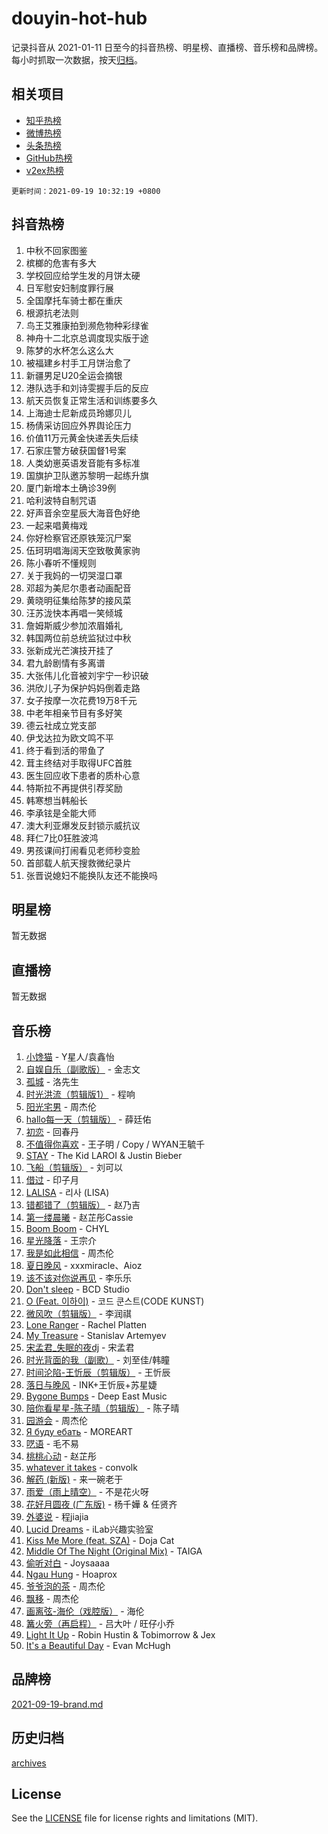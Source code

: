 # douyin-hot-hub

记录抖音从 2021-01-11 日至今的抖音热榜、明星榜、直播榜、音乐榜和品牌榜。每小时抓取一次数据，按天[归档](archives)。

## 相关项目

- [知乎热榜](https://github.com/lonnyzhang423/zhihu-hot-hub)
- [微博热榜](https://github.com/lonnyzhang423/weibo-hot-hub)
- [头条热榜](https://github.com/lonnyzhang423/toutiao-hot-hub)
- [GitHub热榜](https://github.com/lonnyzhang423/github-hot-hub)
- [v2ex热榜](https://github.com/lonnyzhang423/v2ex-hot-hub)


`更新时间：2021-09-19 10:32:19 +0800`

## 抖音热榜

1. 中秋不回家图鉴
1. 槟榔的危害有多大
1. 学校回应给学生发的月饼太硬
1. 日军慰安妇制度罪行展
1. 全国摩托车骑士都在重庆
1. 根源抗老法则
1. 鸟王艾雅康拍到濒危物种彩绿雀
1. 神舟十二北京总调度现实版于途
1. 陈梦的水杯怎么这么大
1. 被福建乡村手工月饼治愈了
1. 新疆男足U20全运会摘银
1. 港队选手和刘诗雯握手后的反应
1. 航天员恢复正常生活和训练要多久
1. 上海迪士尼新成员玲娜贝儿
1. 杨倩采访回应外界舆论压力
1. 价值11万元黄金快递丢失后续
1. 石家庄警方破获国督1号案
1. 人类幼崽英语发音能有多标准
1. 国旗护卫队邀苏黎明一起练升旗
1. 厦门新增本土确诊39例
1. 哈利波特自制咒语
1. 好声音余空星辰大海音色好绝
1. 一起来唱黄梅戏
1. 你好检察官还原铁笼沉尸案
1. 伍珂玥唱海阔天空致敬黄家驹
1. 陈小春听不懂规则
1. 关于我妈的一切哭湿口罩
1. 邓超为美尼尔患者动画配音
1. 黄晓明征集给陈梦的接风菜
1. 汪苏泷快本再唱一笑倾城
1. 詹姆斯威少参加浓眉婚礼
1. 韩国两位前总统监狱过中秋
1. 张新成光芒演技开挂了
1. 君九龄剧情有多离谱
1. 大张伟儿化音被刘宇宁一秒识破
1. 洪欣儿子为保护妈妈倒着走路
1. 女子按摩一次花费19万8千元
1. 中老年相亲节目有多好笑
1. 德云社成立党支部
1. 伊戈达拉为欧文鸣不平
1. 终于看到活的带鱼了
1. 茸主终结对手取得UFC首胜
1. 医生回应收下患者的质朴心意
1. 特斯拉不再提供引荐奖励
1. 韩寒想当韩船长
1. 李承铉是全能大师
1. 澳大利亚爆发反封锁示威抗议
1. 拜仁7比0狂胜波鸿
1. 男孩课间打闹看见老师秒变脸
1. 首部载人航天搜救微纪录片
1. 张晋说媳妇不能换队友还不能换吗

## 明星榜

暂无数据

## 直播榜

暂无数据

## 音乐榜

1. [小馋猫]() - Y星人/袁鑫怡
1. [自娱自乐（副歌版）](https://sf3-cdn-tos.douyinstatic.com/obj/tos-cn-ve-2774/a63b6870e3b949d385737ae6f1303199) - 金志文
1. [孤城]() - 洛先生
1. [时光洪流（剪辑版1）]() - 程响
1. [阳光宅男]() - 周杰伦
1. [hallo每一天（剪辑版）](https://sf3-cdn-tos.douyinstatic.com/obj/tos-cn-ve-2774/e212772f9d4842e3a75837471eff7f63) - 薛廷佑
1. [初恋]() - 回春丹
1. [不值得你喜欢]() - 王子明 / Copy / WYAN王毓千
1. [STAY](https://sf3-cdn-tos.douyinstatic.com/obj/tos-cn-ve-2774/888b40ee58934cae8d8ed1a96db93c57) - The Kid LAROI & Justin Bieber
1. [飞船（剪辑版）](https://sf6-cdn-tos.douyinstatic.com/obj/tos-cn-ve-2774/a5acdd7e03714ddc936e5e0da63d89e8) - 刘可以
1. [借过]() - 印子月
1. [LALISA](https://sf3-cdn-tos.douyinstatic.com/obj/tos-cn-ve-2774/d7cbe7406d084c6faaa1acc4acb296a2) - 리사 (LISA)
1. [错都错了（剪辑版）](https://sf3-cdn-tos.douyinstatic.com/obj/tos-cn-ve-2774/d7ff48d91ea04ceeb2270e9989f13635) - 赵乃吉
1. [第一缕晨曦](https://sf6-cdn-tos.douyinstatic.com/obj/tos-cn-ve-2774/60264a8bb80b4f4695ea1ece583c9d15) - 赵芷彤Cassie
1. [Boom Boom](https://sf3-cdn-tos.douyinstatic.com/obj/tos-cn-ve-2774/734a506f0eef41528e2061edc0d8f5a8) - CHYL
1. [星光降落](https://sf3-cdn-tos.douyinstatic.com/obj/tos-cn-ve-2774/69c2c0bdd07941bd875538ac21bdbcd4) - 王宗介
1. [我是如此相信]() - 周杰伦
1. [夏日晚风](https://sf6-cdn-tos.douyinstatic.com/obj/tos-cn-ve-2774/48fb12bf307c48afb58ac6c80209ed35) - xxxmiracle、Aioz
1. [该不该对你说再见](https://sf3-cdn-tos.douyinstatic.com/obj/tos-cn-ve-2774/8c765cdfc4d8471f897b5096491127f1) - 李乐乐
1. [Don't sleep](https://sf6-cdn-tos.douyinstatic.com/obj/tos-cn-ve-2774/8249bfc4d79144d2a2b90321304c2dd6) - BCD Studio
1. [O (Feat. 이하이)](https://sf3-cdn-tos.douyinstatic.com/obj/tos-cn-ve-2774/ca029e30099c48c68abe7af17bcf8232) - 코드 쿤스트(CODE KUNST)
1. [微风吹（剪辑版）](https://sf3-cdn-tos.douyinstatic.com/obj/tos-cn-ve-2774/13c7f1a894c1443baad9b835bcb8e4dd) - 李润祺
1. [Lone Ranger]() - Rachel Platten
1. [My Treasure]() - Stanislav Artemyev
1. [宋孟君_失眠的夜dj](https://sf6-cdn-tos.douyinstatic.com/obj/tos-cn-ve-2774/d2b238968cce401280af21ea0f297b94) - 宋孟君
1. [时光背面的我（副歌）](https://sf3-cdn-tos.douyinstatic.com/obj/tos-cn-ve-2774/d5c634788d8245f796314952f28e1891) - 刘至佳/韩瞳
1. [时间沦陷-王忻辰（剪辑版）](https://sf6-cdn-tos.douyinstatic.com/obj/tos-cn-ve-2774/7fa8d0afdac84604b561a6bae3390113) - 王忻辰
1. [落日与晚风]() - INK+王忻辰+苏星婕
1. [Bygone Bumps]() - Deep East Music
1. [陪你看星星-陈子晴（剪辑版）](https://sf6-cdn-tos.douyinstatic.com/obj/tos-cn-ve-2774/697035f8ea2946dc9e2d38a45f00744c) - 陈子晴
1. [园游会]() - 周杰伦
1. [Я буду ебать](https://sf6-cdn-tos.douyinstatic.com/obj/tos-cn-ve-2774/1d4bb6d509c2401e8bafb8f4db656a92) - MOREART
1. [呓语]() - 毛不易
1. [桃桃心动]() - 赵芷彤
1. [whatever it takes](https://sf6-cdn-tos.douyinstatic.com/obj/tos-cn-ve-2774/c5aa949759944eeebc9d15d21a3f22ad) - convolk
1. [解药 (新版)]() - 来一碗老于
1. [雨爱（雨上晴空）]() - 不是花火呀
1. [花好月圆夜 (广东版)](https://sf6-cdn-tos.douyinstatic.com/obj/tos-cn-ve-2774/2306777a9de24d5391f9f43d8c3bc1d2) - 杨千嬅 & 任贤齐
1. [外婆说]() - 程jiajia
1. [Lucid Dreams](https://sf3-cdn-tos.douyinstatic.com/obj/tos-cn-ve-2774/570a59fee4594435b4802feb279d5fd1) - iLab兴趣实验室
1. [Kiss Me More (feat. SZA)](https://sf3-cdn-tos.douyinstatic.com/obj/tos-cn-ve-2774/eced77c66c2844d082316f4b89eac1d9) - Doja Cat
1. [Middle Of The Night (Original Mix)](https://sf3-cdn-tos.douyinstatic.com/obj/tos-cn-ve-2774/78a1f43f4b764363a3038875126c4d4f) - TAIGA
1. [偷听对白](https://sf6-cdn-tos.douyinstatic.com/obj/tos-cn-ve-2774/01cb60c814e9481ba48ccb86e87f189f) - Joysaaaa
1. [Ngau Hung](https://sf6-cdn-tos.douyinstatic.com/obj/tos-cn-ve-2774/fe5b05b2ffb64697a7fa68eaa202c953) - Hoaprox
1. [爷爷泡的茶]() - 周杰伦
1. [飘移]() - 周杰伦
1. [画离弦-海伦（戏腔版）](https://sf3-cdn-tos.douyinstatic.com/obj/tos-cn-ve-2774/8f235c63c69940bda737153d8adc152d) - 海伦
1. [篝火旁（再启程）]() - 吕大叶 / 旺仔小乔
1. [Light It Up](https://sf3-cdn-tos.douyinstatic.com/obj/tos-cn-ve-2774/3b77cb7037e54b3dbf432784f1436614) - Robin Hustin & Tobimorrow & Jex
1. [It's a Beautiful Day](https://sf6-cdn-tos.douyinstatic.com/obj/tos-cn-ve-2774/d90d1a032a55472396a13e4d5ff44c2c) - Evan McHugh

## 品牌榜

[2021-09-19-brand.md](archives/2021-09-19-brand.md)

## 历史归档

[archives](archives)

## License

See the [LICENSE](LICENSE) file for license rights and limitations (MIT).
